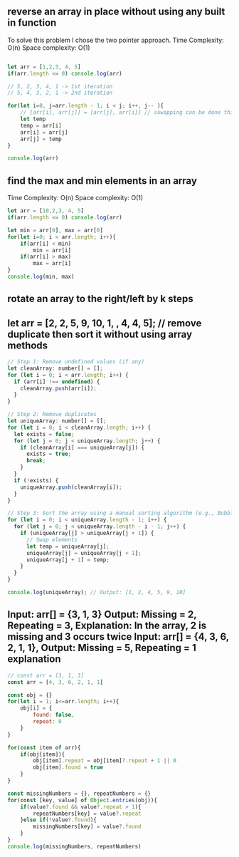 ## reverse an array in place without using any built in function
To solve this problem I chose the two pointer approach.
Time Complexity: O(n)
Space complexity: O(1)

```javascript

let arr = [1,2,3, 4, 5]
if(arr.length <= 0) console.log(arr)

// 5, 2, 3, 4, 1 -> 1st iteration
// 5, 4, 3, 2, 1 -> 2nd iteration

for(let i=0, j=arr.length - 1; i < j; i++, j-- ){
    // [arr[i], arr[j]] = [arr[j], arr[i]] // sawapping can be done this way also
    let temp
    temp = arr[i]
    arr[i] = arr[j]
    arr[j] = temp
}

console.log(arr)
```
## find the max and min elements in an array
Time Complexity: O(n)
Space complexity: O(1)
```javascript
let arr = [10,2,3, 4, 5]
if(arr.length <= 0) console.log(arr)

let min = arr[0], max = arr[0]
for(let i=0; i < arr.length; i++){
    if(arr[i] < min)
        min = arr[i]
    if(arr[i] > max)
        max = arr[i]
}
console.log(min, max)
```
## rotate an array to the right/left by k steps







## let arr = [2, 2, 5, 9, 10, 1, , 4, 4, 5]; // remove duplicate then sort it without using array methods

```javascript
// Step 1: Remove undefined values (if any)
let cleanArray: number[] = [];
for (let i = 0; i < arr.length; i++) {
  if (arr[i] !== undefined) {
    cleanArray.push(arr[i]);
  }
}

// Step 2: Remove duplicates
let uniqueArray: number[] = [];
for (let i = 0; i < cleanArray.length; i++) {
  let exists = false;
  for (let j = 0; j < uniqueArray.length; j++) {
    if (cleanArray[i] === uniqueArray[j]) {
      exists = true;
      break;
    }
  }
  if (!exists) {
    uniqueArray.push(cleanArray[i]);
  }
}

// Step 3: Sort the array using a manual sorting algorithm (e.g., Bubble Sort)
for (let i = 0; i < uniqueArray.length - 1; i++) {
  for (let j = 0; j < uniqueArray.length - i - 1; j++) {
    if (uniqueArray[j] > uniqueArray[j + 1]) {
      // Swap elements
      let temp = uniqueArray[j];
      uniqueArray[j] = uniqueArray[j + 1];
      uniqueArray[j + 1] = temp;
    }
  }
}

console.log(uniqueArray); // Output: [1, 2, 4, 5, 9, 10]
```

## Input: arr[] = {3, 1, 3} Output: Missing = 2, Repeating = 3, Explanation: In the array, 2 is missing and 3 occurs twice  Input: arr[] = {4, 3, 6, 2, 1, 1}, Output: Missing = 5, Repeating = 1 explanation

```javascript
// const arr = [3, 1, 3]
const arr = [4, 3, 6, 2, 1, 1]

const obj = {}
for(let i = 1; i<=arr.length; i++){
    obj[i] = {
        found: false,
        repeat: 0
    }
}

for(const item of arr){
    if(obj[item]){
        obj[item].repeat = obj[item]?.repeat + 1 || 0
        obj[item].found = true
    }
}

const missingNumbers = {}, repeatNumbers = {}
for(const [key, value] of Object.entries(obj)){
    if(value?.found && value?.repeat > 1){
        repeatNumbers[key] = value?.repeat
    }else if(!value?.found){
        missingNumbers[key] = value?.found
    }
}
console.log(missingNumbers, repeatNumbers)
```
